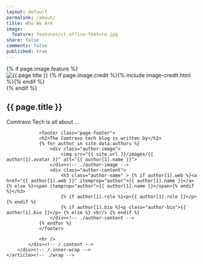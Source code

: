 ```yaml
---
layout: default
permalink: /about/
title: Who We Are
image:
  feature: features/ct-office-feature.jpg
share: false
comments: false
published: true
---
```


<div id="main" role="main">
	<article class="wrap" itemscope itemtype="http://schema.org/Article">
		{% if page.image.feature %}
		<div class="page-feature">
			<div class="page-image">
				<img src="{{ site.url }}/images/{{ page.image.feature }}" class="page-feature-image" alt="{{ page.title }}" itemprop="image">
				{% if page.image.credit %}{% include image-credit.html %}{% endif %}
			</div><!-- /.page-image -->
		</div><!-- /.page-feature -->
		{% endif %}
        <div class="page-title">
			<h1>{{ page.title }}</h1>
		</div>
		<div class="inner-wrap">
			<div id="content" class="page-content" itemprop="articleBody">
                Comtravo Tech is all about ...

                <footer class="page-footer">
                <h2>The Comtravo tech blog is written by</h2>
                {% for author in site.data.authors %}
                    <div class="author-image">
                        <img src="{{ site.url }}/images/{{ author[1].avatar }}" alt="{{ author[1].name }}">
                    </div><!-- ./author-image -->
                    <div class="author-content">
                        <h3 class="author-name" > {% if author[1].web %}<a href="{{ author[1].web }}" itemprop="author">{{ author[1].name }}</a>{% else %}<span itemprop="author">{{ author[1].name }}</span>{% endif %}</h3>
                        {% if author[1].role %}<p>{{ author[1].role }}</p>{% endif %}
                        {% if author[1].bio %}<p class="author-bio">{{ author[1].bio }}</p> {% else %} <br/> {% endif %}
                    </div><!-- ./author-content -->
                {% endfor %}
                </footer>

				<hr />
			</div><!-- /.content -->
		</div><!-- /.inner-wrap -->
	</article><!-- ./wrap -->
</div><!-- /#main -->

